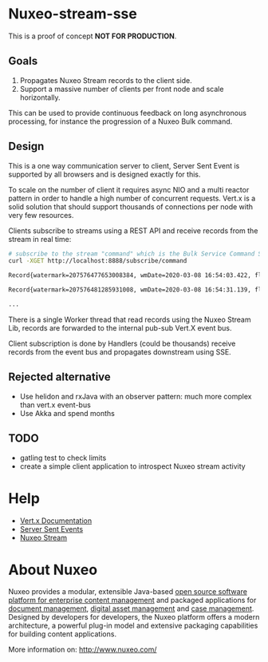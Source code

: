 # Nuxeo-stream-sse

This is a proof of concept **NOT FOR PRODUCTION**.


## Goals

1. Propagates Nuxeo Stream records to the client side.
2. Support a massive number of clients per front node and scale horizontally.

This can be used to provide continuous feedback on long asynchronous processing,
for instance the progression of a Nuxeo Bulk command.


## Design

This is a one way communication server to client, Server Sent Event is supported by all browsers and is designed exactly for this.

To scale on the number of client it requires async NIO and a multi reactor pattern in order to handle a high number of concurrent requests.
Vert.x is a solid solution that should support thousands of connections per node with very few resources.


Clients subscribe to streams using a REST API and receive records from the stream in real time:

```bash
# subscribe to the stream "command" which is the Bulk Service Command Stream
curl -XGET http://localhost:8888/subscribe/command

Record{watermark=207576477653008384, wmDate=2020-03-08 16:54:03.422, flags=[DEFAULT], key='380c06ff-5d59-4899-98dc-383355e4bb96', data.length=314, data="....5.....H380c06ff-5d59-4899-98dc-383355e4bb96.csvExport..SELECT * FROM Document WHERE ecm:parentId = '2da04904-9675-475e-a2c0"}

Record{watermark=207576481285931008, wmDate=2020-03-08 16:54:31.139, flags=[DEFAULT], key='f12642c1-415e-44c4-ad5f-260a99419ffd', data.length=314, data="....5.....Hf12642c1-415e-44c4-ad5f-260a99419ffd.csvExport..SELECT * FROM Document WHERE ecm:parentId = '2da04904-9675-475e-a2c0"}

...
```

There is a single Worker thread that read records using the Nuxeo Stream Lib,
records are forwarded to the internal pub-sub Vert.X event bus.

Client subscription is done by Handlers (could be thousands) receive records from the event bus
and propagates downstream using SSE. 

## Rejected alternative 

- Use helidon and rxJava with an observer pattern: much more complex than vert.x event-bus
- Use Akka and spend months

## TODO

- gatling test to check limits
- create a simple client application to introspect Nuxeo stream activity

# Help

* [Vert.x Documentation](https://vertx.io/docs/)
* [Server Sent Events](https://en.wikipedia.org/wiki/Server-sent_events)
* [Nuxeo Stream](https://doc.nuxeo.com/nxdoc/nuxeo-stream/)

# About Nuxeo

Nuxeo provides a modular, extensible Java-based
[open source software platform for enterprise content management](http://www.nuxeo.com/en/products/ep)
and packaged applications for
[document management](http://www.nuxeo.com/en/products/document-management),
[digital asset management](http://www.nuxeo.com/en/products/dam) and
[case management](http://www.nuxeo.com/en/products/case-management). Designed
by developers for developers, the Nuxeo platform offers a modern
architecture, a powerful plug-in model and extensive packaging
capabilities for building content applications.

More information on: <http://www.nuxeo.com/>
